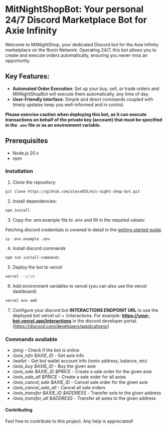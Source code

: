 # MitNightShopBot: Your personal 24/7 Discord Marketplace Bot for Axie Infinity

Welcome to MitNightShop, your dedicated Discord bot for the Axie Infinity marketplace on the Ronin Network. Operating 24/7, this bot allows you to create and execute orders automatically, ensuring you never miss an opportunity.

## Key Features:
- **Automated Order Execution**: Set up your buy, sell, or trade orders and MitNightShopBot will execute them automatically, any time of day.
- **User-Friendly Interface**: Simple and direct commands coupled with timely updates keep you well-informed and in control.

**Please exercise caution when deploying this bot, as it can execute transactions on behalf of the private key (account) that must be specified in the `.env` file or as an environment variable.**

## Prerequisites

- Node.js 20.x
- npm

### Installation

1. Clone the repository:

```bash
git clone https://github.com/alexx855/mit-night-shop-bot.git
```

2. Install dependencies:

```bash
npm install
```

3. Copy the .env.example file to .env and fill in the required values: 

Fetching discord credentials is covered in detail in the [getting started guide](https://discord.com/developers/docs/getting-started).


```bash
cp .env.example .env
```

4. Install discord commands

```bash
npm run install-commands
```

5. Deploy the bot to vercel

```bash
vercel --prod
```

6. Add environment variables to vercel (you can also use the vercel dashboard)

```bash
vercel env add
```

7. Configure your discord bot  **INTERACTIONS ENDPOINT URL** to use the deployed bot vercel url + /interactions. For example: **https://your-bot.vercel.app/interactions** in the discord developer portal. (https://discord.com/developers/applications/)

### Commands available
- */ping* - Check if the bot is online
- */axie_info $AXIE_ID* - Get axie info
- */wallet* - Get bot wallet account info (ronin address, balance, etc)
- */axie_buy $AXIE_ID* - Buy the given axie
- */axie_sale $AXIE_ID $PRICE* - Create a sale order for the given axie
- */axie_sale_all $PRICE* - Create a sale order for all axies
- */axie_cancel_sale $AXIE_ID* - Cancel sale order for the given axie
- */axie_cancel_sale_all* - Cancel all sale orders
- */axie_transfer $AXIE_ID $ADDRESS* - Transfer axie to  the given address
- */axie_transfer_all $ADDRESS* - Transfer all axies to the given address

#### Contributing

Feel free to contribute to this project. Any help is appreciated!
